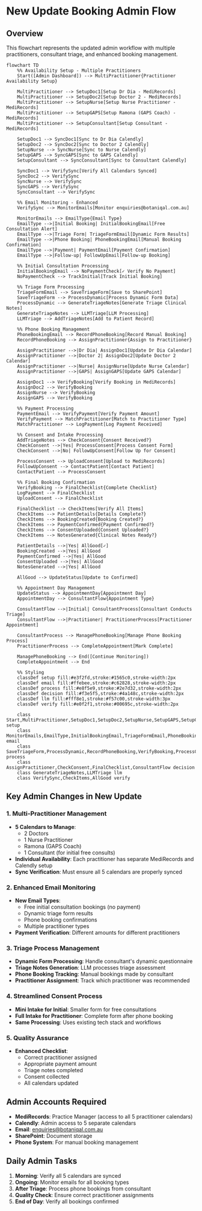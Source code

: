 # New Update Booking Admin Flow

## Overview
This flowchart represents the updated admin workflow with multiple practitioners, consultant triage, and enhanced booking management.

```mermaid
flowchart TD
    %% Availability Setup - Multiple Practitioners
    Start([Admin Dashboard]) --> MultiPractitioner{Practitioner Availability Setup}
    
    MultiPractitioner --> SetupDoc1[Setup Dr Dia - MediRecords]
    MultiPractitioner --> SetupDoc2[Setup Doctor 2 - MediRecords]
    MultiPractitioner --> SetupNurse[Setup Nurse Practitioner - MediRecords]
    MultiPractitioner --> SetupGAPS[Setup Ramona (GAPS Coach) - MediRecords]
    MultiPractitioner --> SetupConsultant[Setup Consultant - MediRecords]
    
    SetupDoc1 --> SyncDoc1[Sync to Dr Dia Calendly]
    SetupDoc2 --> SyncDoc2[Sync to Doctor 2 Calendly]
    SetupNurse --> SyncNurse[Sync to Nurse Calendly]
    SetupGAPS --> SyncGAPS[Sync to GAPS Calendly]
    SetupConsultant --> SyncConsultant[Sync to Consultant Calendly]
    
    SyncDoc1 --> VerifySync[Verify All Calendars Synced]
    SyncDoc2 --> VerifySync
    SyncNurse --> VerifySync
    SyncGAPS --> VerifySync
    SyncConsultant --> VerifySync
    
    %% Email Monitoring - Enhanced
    VerifySync --> MonitorEmails[Monitor enquiries@botaniqal.com.au]
    
    MonitorEmails --> EmailType{Email Type}
    EmailType -->|Initial Booking| InitialBookingEmail[Free Consultation Alert]
    EmailType -->|Triage Form| TriageFormEmail[Dynamic Form Results]
    EmailType -->|Phone Booking| PhoneBookingEmail[Manual Booking Confirmation]
    EmailType -->|Payment| PaymentEmail[Payment Confirmation]
    EmailType -->|Follow-up| FollowUpEmail[Follow-up Booking]
    
    %% Initial Consultation Processing
    InitialBookingEmail --> NoPaymentCheck[✓ Verify No Payment]
    NoPaymentCheck --> TrackInitial[Track Initial Booking]
    
    %% Triage Form Processing
    TriageFormEmail --> SaveTriageForm[Save to SharePoint]
    SaveTriageForm --> ProcessDynamic[Process Dynamic Form Data]
    ProcessDynamic --> GenerateTriageNotes[Generate Triage Clinical Notes]
    GenerateTriageNotes --> LLMTriage[LLM Processing]
    LLMTriage --> AddTriageNotes[Add to Patient Record]
    
    %% Phone Booking Management
    PhoneBookingEmail --> RecordPhoneBooking[Record Manual Booking]
    RecordPhoneBooking --> AssignPractitioner{Assign to Practitioner}
    
    AssignPractitioner -->|Dr Dia| AssignDoc1[Update Dr Dia Calendar]
    AssignPractitioner -->|Doctor 2| AssignDoc2[Update Doctor 2 Calendar]
    AssignPractitioner -->|Nurse| AssignNurse[Update Nurse Calendar]
    AssignPractitioner -->|GAPS| AssignGAPS[Update GAPS Calendar]
    
    AssignDoc1 --> VerifyBooking[Verify Booking in MediRecords]
    AssignDoc2 --> VerifyBooking
    AssignNurse --> VerifyBooking
    AssignGAPS --> VerifyBooking
    
    %% Payment Processing
    PaymentEmail --> VerifyPayment[Verify Payment Amount]
    VerifyPayment --> MatchPractitioner[Match to Practitioner Type]
    MatchPractitioner --> LogPayment[Log Payment Received]
    
    %% Consent and Intake Processing
    AddTriageNotes --> CheckConsent{Consent Received?}
    CheckConsent -->|Yes| ProcessConsent[Process Consent Form]
    CheckConsent -->|No| FollowUpConsent[Follow Up for Consent]
    
    ProcessConsent --> UploadConsent[Upload to MediRecords]
    FollowUpConsent --> ContactPatient[Contact Patient]
    ContactPatient --> ProcessConsent
    
    %% Final Booking Confirmation
    VerifyBooking --> FinalChecklist{Complete Checklist}
    LogPayment --> FinalChecklist
    UploadConsent --> FinalChecklist
    
    FinalChecklist --> CheckItems[Verify All Items]
    CheckItems --> PatientDetails{Details Complete?}
    CheckItems --> BookingCreated{Booking Created?}
    CheckItems --> PaymentConfirmed{Payment Confirmed?}
    CheckItems --> ConsentUploaded{Consent Uploaded?}
    CheckItems --> NotesGenerated{Clinical Notes Ready?}
    
    PatientDetails -->|Yes| AllGood[✓]
    BookingCreated -->|Yes| AllGood
    PaymentConfirmed -->|Yes| AllGood
    ConsentUploaded -->|Yes| AllGood
    NotesGenerated -->|Yes| AllGood
    
    AllGood --> UpdateStatus[Update to Confirmed]
    
    %% Appointment Day Management
    UpdateStatus --> AppointmentDay[Appointment Day]
    AppointmentDay --> ConsultantFlow{Appointment Type}
    
    ConsultantFlow -->|Initial| ConsultantProcess[Consultant Conducts Triage]
    ConsultantFlow -->|Practitioner| PractitionerProcess[Practitioner Appointment]
    
    ConsultantProcess --> ManagePhoneBooking[Manage Phone Booking Process]
    PractitionerProcess --> CompleteAppointment[Mark Complete]
    
    ManagePhoneBooking --> End([Continue Monitoring])
    CompleteAppointment --> End
    
    %% Styling
    classDef setup fill:#e3f2fd,stroke:#1565c0,stroke-width:2px
    classDef email fill:#ffebee,stroke:#c62828,stroke-width:2px
    classDef process fill:#e8f5e9,stroke:#2e7d32,stroke-width:2px
    classDef decision fill:#f3e5f5,stroke:#4a148c,stroke-width:2px
    classDef llm fill:#fff8e1,stroke:#f57c00,stroke-width:3px
    classDef verify fill:#e0f2f1,stroke:#00695c,stroke-width:2px
    
    class Start,MultiPractitioner,SetupDoc1,SetupDoc2,SetupNurse,SetupGAPS,SetupConsultant setup
    class MonitorEmails,EmailType,InitialBookingEmail,TriageFormEmail,PhoneBookingEmail,PaymentEmail email
    class SaveTriageForm,ProcessDynamic,RecordPhoneBooking,VerifyBooking,ProcessConsent process
    class AssignPractitioner,CheckConsent,FinalChecklist,ConsultantFlow decision
    class GenerateTriageNotes,LLMTriage llm
    class VerifySync,CheckItems,AllGood verify
```

## Key Admin Changes in New Update

### 1. Multi-Practitioner Management
- **5 Calendars to Manage**:
  - 2 Doctors
  - 1 Nurse Practitioner
  - Ramona (GAPS Coach)
  - 1 Consultant (for initial free consults)
- **Individual Availability**: Each practitioner has separate MediRecords and Calendly setup
- **Sync Verification**: Must ensure all 5 calendars are properly synced

### 2. Enhanced Email Monitoring
- **New Email Types**:
  - Free initial consultation bookings (no payment)
  - Dynamic triage form results
  - Phone booking confirmations
  - Multiple practitioner types
- **Payment Verification**: Different amounts for different practitioners

### 3. Triage Process Management
- **Dynamic Form Processing**: Handle consultant's dynamic questionnaire
- **Triage Notes Generation**: LLM processes triage assessment
- **Phone Booking Tracking**: Manual bookings made by consultant
- **Practitioner Assignment**: Track which practitioner was recommended

### 4. Streamlined Consent Process
- **Mini Intake for Initial**: Smaller form for free consultations
- **Full Intake for Practitioner**: Complete form after phone booking
- **Same Processing**: Uses existing tech stack and workflows

### 5. Quality Assurance
- **Enhanced Checklist**:
  - Correct practitioner assigned
  - Appropriate payment amount
  - Triage notes completed
  - Consent collected
  - All calendars updated

## Admin Accounts Required
- **MediRecords**: Practice Manager (access to all 5 practitioner calendars)
- **Calendly**: Admin access to 5 separate calendars
- **Email**: enquiries@botaniqal.com.au
- **SharePoint**: Document storage
- **Phone System**: For manual booking management

## Daily Admin Tasks
1. **Morning**: Verify all 5 calendars are synced
2. **Ongoing**: Monitor emails for all booking types
3. **After Triage**: Process phone bookings from consultant
4. **Quality Check**: Ensure correct practitioner assignments
5. **End of Day**: Verify all bookings confirmed